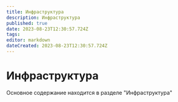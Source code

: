```yaml
---
title: Инфраструктура
description: Инфраструктура
published: true
date: 2023-08-23T12:30:57.724Z
tags: 
editor: markdown
dateCreated: 2023-08-23T12:30:57.724Z
---
```


# Инфраструктура

Основное содержание находится в разделе "Инфраструктура"